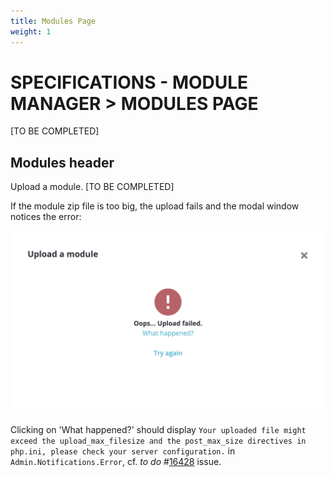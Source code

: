 ```yaml
---
title: Modules Page
weight: 1
---
```

# **SPECIFICATIONS - MODULE MANAGER > MODULES PAGE**


[TO BE COMPLETED]

## Modules header

Upload a module. [TO BE COMPLETED]

If the module zip file is too big, the upload fails and the modal window notices the error:

![Module upload failed](/img/Module-upload-failed-modal.png)

Clicking on 'What happened?' should display `Your uploaded file might exceed the upload_max_filesize and the post_max_size directives in php.ini, please check your server configuration.` in `Admin.Notifications.Error`, cf. _to do_ #[16428](https://github.com/PrestaShop/PrestaShop/issues/16428) issue.
